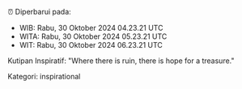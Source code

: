 ⏰ Diperbarui pada:
- WIB: Rabu, 30 Oktober 2024 04.23.21 UTC
- WITA: Rabu, 30 Oktober 2024 05.23.21 UTC
- WIT: Rabu, 30 Oktober 2024 06.23.21 UTC

Kutipan Inspiratif:
"Where there is ruin, there is hope for a treasure."


Kategori: inspirational

